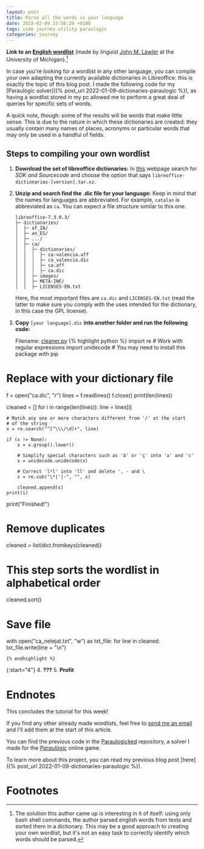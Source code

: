 ```yaml
---
layout: post
title: Parse all the words in your language
date: 2022-02-09 15:58:29 +0100
tags: code journey utility paraulogic
categories: journey
---
```


**Link to an [English wordlist](http://www-personal.umich.edu/~jlawler/wordlist.html)** (made by linguist [John M. Lawler](http://www-personal.umich.edu/~jlawler/index.html) at the University of Michigan).[^tag]

In case you're looking for a wordlist in any other language, you can compile your own adapting the currently available dictionaries in Libreoffice: this is exactly the topic of this blog post.
I made the following code for my [Paraulògic solver]({% post_url 2022-01-09-dictionaries-paraulogic %}), as having a wordlist  stored in my pc allowed me to perform a great deal of queries for specific sets of words.

A quick note, though: some of the results will be words that make little sense.
This is due to the nature in which these dictionaries are created: they usually contain many names of places, acronyms or particular words that may only be used in a handful of fields.

## Steps to compiling your own wordlist
1. **Download the set of libreoffice dictionaries:** In [this](https://www.libreoffice.org/download/download/) webpage search for _SDK and Sourcecode_ and choose the option that says `libreoffice-dictionaries-[version].tar.xz`.

2. **Unzip and search find the .dic file for your language:** Keep in mind that the names for languages are abbreviated. For example, `catalan` is abbreviated as `ca`.
You can expect a file structure similar to this one:

	```
	libreoffice-7.3.0.3/
	├─ dictionaries/
	│  ├─ af_ZA/
	│  ├─ an_ES/
	│  ├─ .../
	│  ├─ ca/
	│  │  ├─ dictionaries/
	│  │  │  ├─ ca-valencia.aff
	│  │  │  ├─ ca_valencia.dic
	│  │  │  ├─ ca.aff
	│  │  │  ├─ ca.dic
	│  │  ├─ images/
	│  │  ├─ META-INF/
	│  │  ├─ LICENSES-EN.txt
	```

	Here, the most important files are `ca.dic` and `LICENSES-EN.txt` (read the latter to make sure you comply with the uses intended for the dictionary, in this case the GPL license).

3. **Copy** `[your language].dic` **into another folder and run the following code:**

	Filename: [cleaner.py](https://github.com/bibanez/Paraulogicked/blob/main/cleaner.py)
	{% highlight python %}
import re		# Work with regular expressions
import unidecode	# You may need to install this package with pip

# Replace with your dictionary file
f = open("ca.dic", "r")
lines = f.readlines()
f.close()
print(len(lines))

cleaned = []
for i in range(len(lines)):
    line = lines[i]
    
    # Match any one or more characters different from '/' at the start
    # of the string
    x = re.search("^[^\\\/\d]+", line)
    
    if (x != None):
        x = x.group().lower()
        
        # Simplify special characters such as 'á' or 'ç' into 'a' and 'c'
        x = unidecode.unidecode(x)
        
        # Correct 'l*l' into 'll' and delete ', - and \
        x = re.sub("\*|'|-", "", x)
        
        cleaned.append(x)
    print(i)

print("Finished!")

# Remove duplicates
cleaned = list(dict.fromkeys(cleaned))

# This step sorts the wordlist in alphabetical order
cleaned.sort()

# Save file
with open("ca_netejat.txt", "w") as txt_file:
    for line in cleaned: txt_file.write(line + "\n")

	{% endhighlight %}

{:start="4"}
4. **???**
5. **Profit**



# Endnotes

This concludes the tutorial for this week!

If you find any other already made wordlists, feel free to [send me an email](mailto:bibanez135@gmail.com) and I'll add them at the start of this article.

You can find the previous code in the [Paraulogicked](https://github.com/bibanez/Paraulogicked) repository, a solver I made for the [*Paraulògic*](https://vilaweb.cat/paraulogic/) online game.

To learn more about this project, you can read my previous blog post [here]({% post_url 2022-01-09-dictionaries-paraulogic %}).

# Footnotes
[^tag]: The solution this author came up is interesting in it of itself: using only bash shell commands, the author parsed english words from texts and sorted them in a dictionary. This may be a good approach to creating your own wordlist, but it's not an easy task to correctly identify which words should be parsed.
